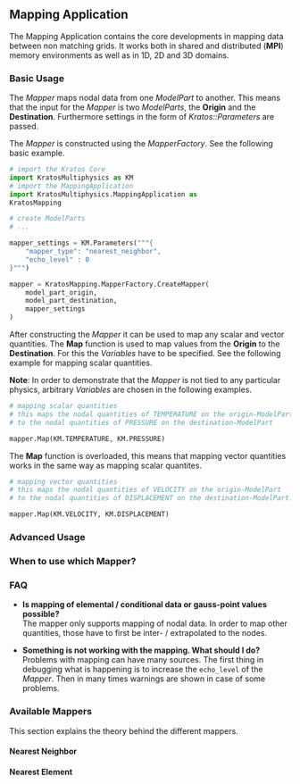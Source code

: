 ## Mapping Application

The Mapping Application contains the core developments in mapping data between non matching grids. It works both in shared and distributed (**MPI**) memory environments as well as in 1D, 2D and 3D domains.

### Basic Usage
The _Mapper_ maps nodal data from one _ModelPart_ to another. This means that the input for the _Mapper_ is two _ModelParts_, the **Origin** and the **Destination**. Furthermore settings in the form of _Kratos::Parameters_ are passed.

The _Mapper_ is constructed using the _MapperFactory_. See the following basic example.

~~~py
# import the Kratos Core
import KratosMultiphysics as KM
# import the MappingApplication
import KratosMultiphysics.MappingApplication as
KratosMapping

# create ModelParts
# ...

mapper_settings = KM.Parameters("""{
    "mapper_type": "nearest_neighbor",
    "echo_level" : 0
}""")

mapper = KratosMapping.MapperFactory.CreateMapper(
    model_part_origin,
    model_part_destination,
    mapper_settings
)
~~~

After constructing the _Mapper_ it can be used to map any scalar and vector quantities. The **Map** function is used to map values from the **Origin** to the **Destination**. For this the _Variables_ have to be specified. See the following example for mapping scalar quantities.

**Note**: In order to demonstrate that the _Mapper_ is not tied to any particular physics, arbitrary _Variables_ are chosen in the following examples.

~~~py
# mapping scalar quantities
# this maps the nodal quantities of TEMPERATURE on the origin-ModelPart
# to the nodal quantities of PRESSURE on the destination-ModelPart

mapper.Map(KM.TEMPERATURE, KM.PRESSURE)
~~~

The **Map** function is overloaded, this means that mapping vector quantities works in the same way as mapping scalar quantites.

~~~py
# mapping vector quantities
# this maps the nodal quantities of VELOCITY on the origin-ModelPart
# to the nodal quantities of DISPLACEMENT on the destination-ModelPart.

mapper.Map(KM.VELOCITY, KM.DISPLACEMENT)
~~~

### Advanced Usage


### When to use which Mapper?

### FAQ

- **Is mapping of elemental / conditional data or gauss-point values possible?**\
  The mapper only supports mapping of nodal data. In order to map other quantities, those have to first be inter- / extrapolated to the nodes.

- **Something is not working with the mapping. What should I do?**\
  Problems with mapping can have many sources. The first thing in debugging what is happening is to increase the `echo_level` of the _Mapper_. Then in many times warnings are shown in case of some problems.


### Available Mappers
This section explains the theory behind the different mappers.

#### Nearest Neighbor

#### Nearest Element
